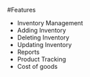 #Features
- Inventory Management
- Adding Inventory
- Deleting Inventory
- Updating Inventory
- Reports
- Product Tracking
- Cost of goods
